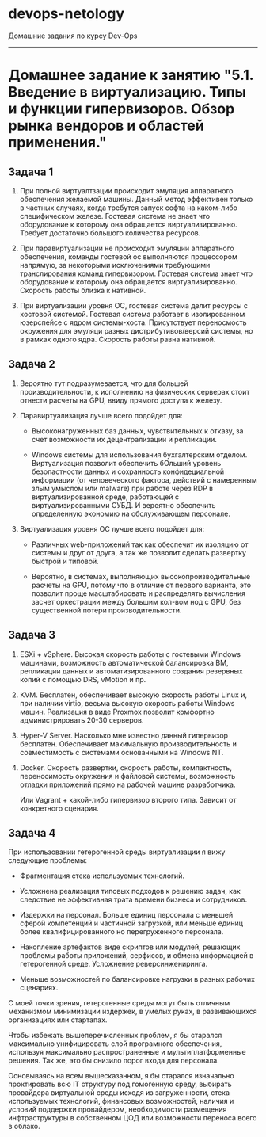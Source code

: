 # devops-netology
Домашние задания по курсу Dev-Ops

------

# Домашнее задание к занятию "5.1. Введение в виртуализацию. Типы и функции гипервизоров. Обзор рынка вендоров и областей применения."


## Задача 1


1. При полной виртуалтзации происходит эмуляция аппаратного обеспечения желаемой машины. Данный метод эффективен только в частных случаях, когда требутся запуск софта на каком-либо специфическом железе. Гостевая система не знает что оборудование к которому она обращается виртуализированно. Требует достаточно большого количества ресурсов.

2. При паравиртуализации не происходит эмуляции аппаратного обеспечения, команды гостевой ос выполняются процессором напрямую, за некоторыми исключениями требующими транслирования команд гипервизором. Гостевая система знает что оборудование к которому она обращается виртуализированно. Скорость работы близка к нативной.

3. При виртуализации уровня ОС, гостевая система делит ресурсы с хостовой системой. Гостевая система работает в изолированном юзерспейсе с ядром системы-хоста. Присутствует переносмость окружения для эмуляци разных дистрибутивов/версий системы, но в рамках одного ядра. Скорость работы равна нативной.


## Задача 2


1. Вероятно тут подразумевается, что для большей производительности, к исполнению на физических серверах стоит отнести расчеты на GPU, ввиду прямого доступа к железу.

2. Паравиртуализация лучше всего подойдет для: 

	- Высоконагруженных баз данных, чувствительных к отказу, за счет возможности их децентрализации и репликации.

	- Windows системы для использования бухгалтерским отделом. Виртуализация позволит обеспечить бОльший уровень безопастности данных и сохранность конфидециальной информации (от человеческого фактора, действий с намеренным злым умыслом или malware) при работе через RDP в виртуализированной среде, работающей с виртуализированными СУБД. И вероятно обеспечить определенную экономию на обслуживающем персонале. 

2. Виртуализация уровня ОС лучше всего подойдет для: 

	- Различных web-приложений так как обеспечит их изоляцию от системы и друг от друга, а так же позволит сделать развертку быстрой и типовой. 

	- Вероятно, в системах, выполняющих высокопроизводительные расчеты на GPU, потому что в отличие от первого варианта, это позволит проще масштабировать и распределять вычисления засчет оркестрации между большим кол-вом нод с GPU, без существенной потери производительности.


## Задача 3


1. ESXi + vSphere. Высокая скорость работы с гостевыми Windows машинами, возможность автоматической балансировка ВМ, репликации данных и автоматизированного создания резервных копий с помощью DRS, vMotion и пр.

2. KVM. Бесплатен, обеспечивает высокую скорость работы Linux и, при наличии virtio, весьма высокую скорость работы Windows машин. Реализация в виде Proxmox позволит комфортно администрировать 20-30 серверов. 

3. Hyper-V Server. Насколько мне известно данный гипервизор бесплатен. Обеспечивает макимальную производительность и совместимость с системами основанными на Windows NT. 

4. Docker. Скорость развертки, скорость работы, компактность, переносимость окружения и файловой системы, возможность отладки приложений прямо на рабочей машине разработчика.

   Или Vagrant + какой-либо гипервизор второго типа. Зависит от конкретного сценария.


## Задача 4


При использовании гетерогенной среды виртуализации я вижу следующие проблемы:

  - Фрагментация стека используемых технологий.

  - Усложнена реализация типовых подходов к решению задач, как следствие не эффективная трата времени бизнеса и сотрудников.

  - Издержки на персонал. Больше единиц персонала с меньшей сферой компетенций и частичной загрузкой, или меньше единиц более квалифицированного но перегруженного персонала.

  - Накопление артефактов виде скриптов или модулей, решающих проблемы работы приложений, серфисов, и обмена информацией в гетерогенной среде. Усложнение реверсинжениринга. 

  - Меньше возможностей по балансировке нагрузки в разных рабочих сценариях.

С моей точки зрения, гетерогенные среды могут быть отличным механизмом минимизации издержек, в умелых руках, в развивающихся организациях или стартапах.

Чтобы избежать вышеперечисленных проблем, я бы старался максимально унифицировать слой програмного обеспечения, используя максимально распространенные и мультиплатформенные решения. Так же, это бы снизило порог входа для персонала.

Основываясь на всем вышесказанном, я бы старался изначально проктировать всю IT структуру под гомогенную среду, выбирать провайдера виртуальной среды исходя из загруженности, стека используемых технологий, финансовых возможностей, наличия и условий поддержки провайдером, необходимости размещения инфтраструктуры в собственном ЦОД или возможности переноса всего в облако.
